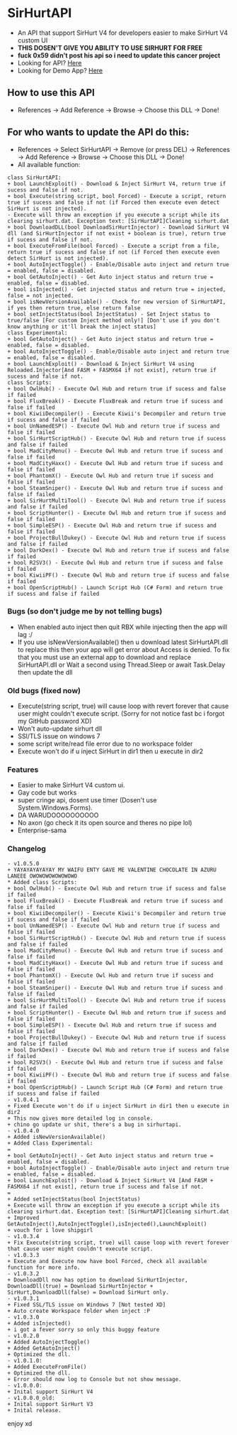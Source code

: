 # SirHurtAPI
 - An API that support SirHurt V4 for developers easier to make SirHurt V4 custom UI
 - **THIS DOSEN'T GIVE YOU ABILITY TO USE SIRHURT FOR FREE**
 - **fuck 0x59 didn't post his api so i need to update this cancer project**
 - Looking for API? [Here](https://raw.githubusercontent.com/teppyboy/SirHurtAPI/master/SirHurtAPI/SirHurtAPI/SirHurtAPI/bin/Debug/SirHurtAPI.dll)
 - Looking for Demo App? [Here](https://github.com/teppyboy/SirHurtAPI/raw/master/SirHurtAPI/SirHurtAPI/SirHurtAPI%20Demo%20App/bin/Debug/SirHurtAPI%20Demo%20App.exe)
## How to use this API
- References -> Add Reference -> Browse -> Choose this DLL -> Done!
## For who wants to update the API do this:
- References -> Select SirHurtAPI -> Remove (or press DEL) -> References -> Add Reference -> Browse -> Choose this DLL -> Done!
- All available function:
```
class SirHurtAPI:
+ bool LaunchExploit() - Download & Inject SirHurt V4, return true if sucess and false if not.
+ bool Execute(string script, bool Forced) - Execute a script, return true if sucess and false if not (if Forced then execute even detect SirHurt is not injected).
- Execute will throw an exception if you execute a script while its clearing sirhurt.dat. Exception text: [SirHurtAPI]Cleaning sirhurt.dat
+ bool DownloadDLL(bool DownloadSirHurtInjector) - Download SirHurt V4 dll (and SirHurtInjector if not exist + boolean is true), return true if sucess and false if not.
+ bool ExecuteFromFile(bool Forced) - Execute a script from a file, return true if sucess and false if not (if Forced then execute even detect SirHurt is not injected).
+ bool AutoInjectToggle() - Enable/Disable auto inject and return true = enabled, false = disabled.
+ bool GetAutoInject() - Get Auto inject status and return true = enabled, false = disabled.
+ bool isInjected() - Get injected status and return true = injected, false = not injected.
+ bool isNewVersionAvailable() - Check for new version of SirHurtAPI, if yes then return true, else return false
+ bool setInjectStatus(bool InjectStatus) - Set Inject status to true/false [For custom Inject method only!] [Don't use if you don't know anything or it'll break the inject status]
class Experimental:
+ bool GetAutoInject() - Get Auto inject status and return true = enabled, false = disabled.
+ bool AutoInjectToggle() - Enable/Disable auto inject and return true = enabled, false = disabled.
+ bool LaunchExploit() - Download & Inject SirHurt V4 using Reloaded.Injector[And FASM + FASMX64 if not exist], return true if sucess and false if not.
class Scripts:
+ bool OwlHub() - Execute Owl Hub and return true if sucess and false if failed
+ bool FluxBreak() - Execute FluxBreak and return true if sucess and false if failed
+ bool KiwiiDecompiler() - Execute Kiwii's Decompiler and return true if sucess and false if failed
+ bool UnNamedESP() - Execute Owl Hub and return true if sucess and false if failed
+ bool SirHurtScriptHub() - Execute Owl Hub and return true if sucess and false if failed
+ bool MadCityMenu() - Execute Owl Hub and return true if sucess and false if failed
+ bool MadCityHaxx() - Execute Owl Hub and return true if sucess and false if failed
+ bool PhantomX() - Execute Owl Hub and return true if sucess and false if failed
+ bool SteamSniper() - Execute Owl Hub and return true if sucess and false if failed
+ bool SirHurtMultiTool() - Execute Owl Hub and return true if sucess and false if failed
+ bool ScriptHunter() - Execute Owl Hub and return true if sucess and false if failed
+ bool SimpleESP() - Execute Owl Hub and return true if sucess and false if failed
+ bool ProjectBullDukey() - Execute Owl Hub and return true if sucess and false if failed
+ bool DarkDex() - Execute Owl Hub and return true if sucess and false if failed
+ bool R2SV3() - Execute Owl Hub and return true if sucess and false if failed
+ bool KiwiiPF() - Execute Owl Hub and return true if sucess and false if failed
+ bool OpenScriptHub() - Launch Script Hub (C# Form) and return true if sucess and false if failed
```
### Bugs (so don't judge me by not telling bugs)
- When enabled auto inject then quit RBX while injecting then the app will lag :/
- If you use isNewVersionAvailable() then u download latest SirHurtAPI.dll to replace this then your app will get error about Access is denied. To fix that you must use an external app to download and replace SirHurtAPI.dll or Wait a second using Thread.Sleep or await Task.Delay then update the dll
### Old bugs (fixed now)
- Execute(string script, true) will cause loop with revert forever that cause user might couldn't execute script. (Sorry for not notice fast bc i forgot my GitHub password XD)
- Won't auto-update sirhurt dll
- SSl/TLS issue on windows 7
- some script write/read file error due to no workspace folder
- Execute won't do if u inject SirHurt in dir1 then u execute in dir2
### Features
- Easier to make SirHurt V4 custom ui.
- Gay code but works
- super cringe api, dosent use timer (Dosen't use System.Windows.Forms).
- DA WARUDOOOOOOOOOO
- No axon (go check it its open source and theres no pipe lol)
- Enterprise-sama
### Changelog
```
- v1.0.5.0
+ YAYAYAYAYAYAY MY WAIFU ENTY GAVE ME VALENTINE CHOCOLATE IN AZURU LANEEE OWOWOWOWOWOWOWO
* Added class Scripts:
+ bool OwlHub() - Execute Owl Hub and return true if sucess and false if failed
+ bool FluxBreak() - Execute FluxBreak and return true if sucess and false if failed
+ bool KiwiiDecompiler() - Execute Kiwii's Decompiler and return true if sucess and false if failed
+ bool UnNamedESP() - Execute Owl Hub and return true if sucess and false if failed
+ bool SirHurtScriptHub() - Execute Owl Hub and return true if sucess and false if failed
+ bool MadCityMenu() - Execute Owl Hub and return true if sucess and false if failed
+ bool MadCityHaxx() - Execute Owl Hub and return true if sucess and false if failed
+ bool PhantomX() - Execute Owl Hub and return true if sucess and false if failed
+ bool SteamSniper() - Execute Owl Hub and return true if sucess and false if failed
+ bool SirHurtMultiTool() - Execute Owl Hub and return true if sucess and false if failed
+ bool ScriptHunter() - Execute Owl Hub and return true if sucess and false if failed
+ bool SimpleESP() - Execute Owl Hub and return true if sucess and false if failed
+ bool ProjectBullDukey() - Execute Owl Hub and return true if sucess and false if failed
+ bool DarkDex() - Execute Owl Hub and return true if sucess and false if failed
+ bool R2SV3() - Execute Owl Hub and return true if sucess and false if failed
+ bool KiwiiPF() - Execute Owl Hub and return true if sucess and false if failed
+ bool OpenScriptHub() - Launch Script Hub (C# Form) and return true if sucess and false if failed
- v1.0.4.1
+ Fixed Execute won't do if u inject SirHurt in dir1 then u execute in dir2
+ This now gives more detailed log in console.
+ chino go update ur shit, there's a bug in sirhurtapi.
- v1.0.4.0
+ Added isNewVersionAvailable()
+ Added Class Experimental:
= 
+ bool GetAutoInject() - Get Auto inject status and return true = enabled, false = disabled.
+ bool AutoInjectToggle() - Enable/Disable auto inject and return true = enabled, false = disabled.
+ bool LaunchExploit() - Download & Inject SirHurt V4 [And FASM + FASMX64 if not exist], return true if sucess and false if not.
=
+ Added setInjectStatus(bool InjectStatus)
+ Execute will throw an exception if you execute a script while its clearing sirhurt.dat. Exception text: [SirHurtAPI]Cleaning sirhurt.dat
+ Improved GetAutoInject(),AutoInjectToggle(),isInjected(),LaunchExploit()
+ vouch for i love shipgirl
- v1.0.3.4
+ Fix Execute(string script, true) will cause loop with revert forever that cause user might couldn't execute script.
- v1.0.3.3
+ Execute and Execute now have bool Forced, check all available function for more info.
- v1.0.3.2
+ DownloadDll now has option to download SirHurtInjector, DownloadDll(true) = Download SirHurtInjector + SirHurt,DownloadDll(false) = Download SirHurt only.
- v1.0.3.1
+ Fixed SSL/TLS issue on Windows 7 [Not tested XD]
+ Auto create Workspace folder when inject :P
- v1.0.3.0
+ Added isInjected()
+ i got a fever sorry so only this buggy feature
- v1.0.2.0
+ Added AutoInjectToggle()
+ Added GetAutoInject()
+ Optimized the dll.
- v1.0.1.0:
+ Added ExecuteFromFile()
+ Optimized the dll.
+ Error should now log to Console but not show message.
- v1.0.0.0:
+ Inital support SirHurt V4
- v1.0.0.0_old:
+ Inital support SirHurt V3
+ Inital release.
```
enjoy xd 

